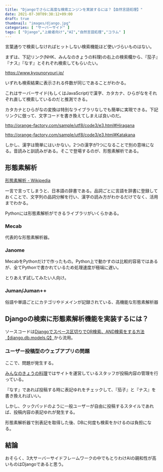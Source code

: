 ```yaml
---
title: "Djangoでさらに高度な検索エンジンを実装するには？【自然言語処理】"
date: 2021-07-30T09:38:12+09:00
draft: true
thumbnail: "images/django.jpg"
categories: [ "サーバーサイド" ]
tags: [ "Django","上級者向け","AI","自然言語処理","コラム" ]
---
```



言葉通りで検索しなければヒットしない検索機能ほど使いづらいものはない。

まずは、下記リンク(NHK、みんなのきょうの料理)の右上の検索欄から、『茄子』『ナス』『なす』とそれぞれ検索してもらいたい。

https://www.kyounoryouri.jp/

いずれも検索結果に表示される件数が同じであることがわかる。

これはサーバーサイド(もしくはJavaScript)で漢字、カタカナ、ひらがなをそれぞれ直して検索しているのだと推測できる。

カタカナとひらがなの変換は特別なライブラリなしでも簡単に実現できる。下記リンクに倣って、文字コードを書き換えてしまえば良いのだ。

http://orange-factory.com/sample/utf8/code3/e3.html#Hiragana

http://orange-factory.com/sample/utf8/code3/e3.html#Katakana

しかし、漢字は簡単にはいかない。2つの漢字が1つになることで別の意味になる。音読みと訓読みがある。そこで登場するのが、形態素解析である。



## 形態素解析

[形態素解析 - Wikipedia](https://ja.wikipedia.org/wiki/%E5%BD%A2%E6%85%8B%E7%B4%A0%E8%A7%A3%E6%9E%90)

一言で言ってしまうと、日本語の辞書である。品詞ごとに言語を辞書に登録しておくことで、文字列の品詞分解を行い、漢字の読み方がわかるだけでなく、活用までわかる。

Pythonには形態素解析ができるライブラリがいくらかある。

### Mecab

代表的な形態素解析器。


### Janome

MecabをPythonだけで作ったもの。Python上で動かすのは比較的容易ではあるが、全てPythonで書かれているため処理速度が極端に遅い。

とりあえず試してみたい人向け。


### Juman/Juman++

俗語や単語ごとにカテゴリやドメインが記録されている、高機能な形態素解析器




## Djangoの検索に形態素解析機能を実装するには？

ソースコードは[Djangoでスペース区切りでOR検索、AND検索をする方法【django.db.models.Q】](/post/django-or-and-search/)から流用。







### ユーザー投稿型のウェブアプリの問題

ここで、問題が発生する。

[みんなのきょうの料理](https://www.kyounoryouri.jp/)ではサイトを運営しているスタッフが投稿内容の管理を行っている。

『なす』であれば投稿する時に表記ゆれをチェックして、『茄子』と『ナス』を書き換えればいい。

しかし、クックパッドのように一般ユーザーが自由に投稿するスタイルであれば、投稿内容の表記ゆれが発生する。

形態素解析器で別表記を取得した後、DBに何度も検索をかけるのは負担になる。



## 結論

おそらく、3大サーバーサイドフレームワークの中でもとりわけAIの親和性が高いものはDjangoであると思う。



